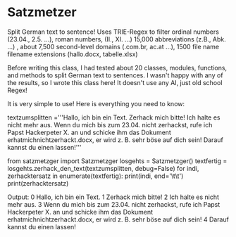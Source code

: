 # Satzmetzer
Split German text to sentence! Uses TRIE-Regex to filter ordinal numbers (23.04., 2.5. ...), roman numbers, (II., XI. ...) 15,000 abbreviations (z.B., Abk. ...) , about 7,500 second-level domains (.com.br, ac.at ...), 1500 file name filename extensions (hallo.docx, tabelle.xlsx)   

Before writing this class, I had tested about 20 classes, modules, functions, and methods to split German text to sentences. I wasn't happy with any of the results, so I wrote this class here! It doesn't use any AI, just old school Regex! 


It is very simple to use! Here is everything you need to know:

textzumsplitten ='''Hallo, ich bin ein Text. Zerhack mich bitte! Ich halte es nicht mehr aus. Wenn du mich bis zum 23.04. nicht zerhackst, rufe ich Papst Hackerpeter X. an und schicke ihm das Dokument erhatmichnichtzerhackt.docx, er wird z. B. sehr böse auf dich sein! Darauf kannst du einen lassen!'''

from satzmetzger import Satzmetzger
losgehts = Satzmetzger()
textfertig = losgehts.zerhack_den_text(textzumsplitten, debug=False)
for indi, zerhacktersatz in enumerate(textfertig):
    print(indi, end='\t\t')
    print(zerhacktersatz)

Output:
0		Hallo, ich bin ein Text.
1		Zerhack mich bitte!
2		Ich halte es nicht mehr aus.
3		Wenn du mich bis zum 23.04. nicht zerhackst, rufe ich Papst Hackerpeter X. an und schicke ihm das Dokument erhatmichnichtzerhackt.docx, er wird z. B. sehr böse auf dich sein!
4		Darauf kannst du einen lassen!
